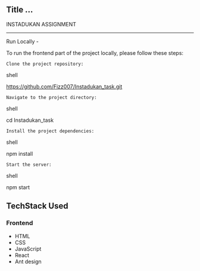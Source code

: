 ## Title ...

INSTADUKAN ASSIGNMENT

---


Run Locally - 

To run the frontend part of the project locally, please follow these steps:

    Clone the project repository:

shell

https://github.com/Fizz007/Instadukan_task.git

    Navigate to the project directory:

shell

cd Instadukan_task

    Install the project dependencies:

shell

npm install

    Start the server:

shell

npm start


## TechStack Used

### Frontend

- HTML
- CSS
- JavaScript
- React
- Ant design





